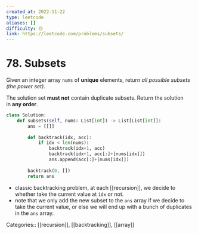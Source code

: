 ```yaml
---
created_at: 2022-11-22
type: leetcode
aliases: []
difficulty: 🟡
link: https://leetcode.com/problems/subsets/
---
```


# 78. Subsets

Given an integer array `nums` of **unique** elements, return _all possible subsets (the power set)_.

The solution set **must not** contain duplicate subsets. Return the solution in **any order**.

```python
class Solution:
    def subsets(self, nums: List[int]) -> List[List[int]]:
        ans = [[]]
        
        def backtrack(idx, acc):
            if idx < len(nums):
                backtrack(idx+1, acc)
                backtrack(idx+1, acc[:]+[nums[idx]])
                ans.append(acc[:]+[nums[idx]])
            
        backtrack(0, [])
        return ans
```

- classic backtracking problem, at each [[recursion]], we decide to whether take the current value at `idx` or not.
- note that we only add the new subset to the `ans` array if we decide to take the current value, or else we will end up with a bunch of duplicates in the `ans` array.

Categories:: [[recursion]], [[backtracking]], [[array]]
